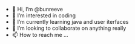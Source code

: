 - 👋 Hi, I’m @bunreeve
- 👀 I’m interested in coding
- 🌱 I’m currently learning java and user iterfaces
- 💞️ I’m looking to collaborate on anything really
- 📫 How to reach me ...

<!---
bunreeve/bunreeve is a ✨ special ✨ repository because its `README.md` (this file) appears on your GitHub profile.
You can click the Preview link to take a look at your changes.
--->
